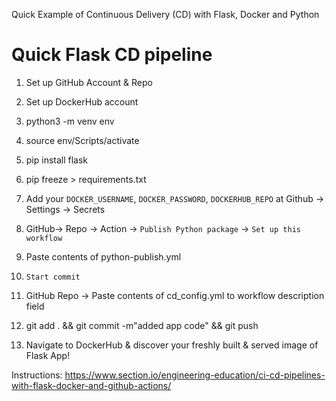 Quick Example of Continuous Delivery (CD) with Flask, Docker and Python

# Quick Flask CD pipeline

1. Set up GitHub Account & Repo

2. Set up DockerHub account

3. python3 -m venv env

4. source env/Scripts/activate

5. pip install flask

6. pip freeze > requirements.txt

7. Add your `DOCKER_USERNAME`, `DOCKER_PASSWORD`, `DOCKERHUB_REPO` at Github -> Settings -> Secrets

8. GitHub-> Repo -> Action -> `Publish Python package` -> `Set up this workflow`

9. Paste contents of python-publish.yml

10. `Start commit`

11. GitHub Repo -> Paste contents of cd_config.yml to workflow description field

12. git add . && git commit -m"added app code" && git push

13. Navigate to DockerHub & discover your freshly built & served image of Flask App!

Instructions:
<https://www.section.io/engineering-education/ci-cd-pipelines-with-flask-docker-and-github-actions/>
